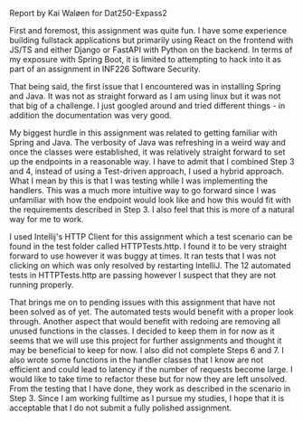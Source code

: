 Report by Kai Waløen for Dat250-Expass2

First and foremost, this assignment was quite fun. I have some experience building fullstack applications but primarily using 
React on the frontend with JS/TS and either Django or FastAPI with Python on the backend. In terms of my exposure with 
Spring Boot, it is limited to attempting to hack into it as part of an assignment in INF226 Software Security. 

That being said, the first issue that I encountered was in installing Spring and Java. It was not as straight forward as
I am using linux but it was not that big of a challenge. I just googled around and tried different things - in addition the 
documentation was very good. 

My biggest hurdle in this assignment was related to getting familiar with Spring and Java. The verbosity of Java was refreshing 
in a weird way and once the classes were established, it was relatively straight forward to set up the endpoints in a reasonable way.
I have to admit that I combined Step 3 and 4, instead of using a Test-driven approach, I used a hybrid approach. What I 
mean  by this is that I was testing while I was implementing the handlers. This was a much more intuitive way to go forward
since I was unfamiliar with how the endpoint would look like and how this would fit with the requirements described in 
Step 3. I also feel that this is more of a natural way for me to work. 

I used Intellij's HTTP Client for this assignment which a test scenario can be found in the test folder called HTTPTests.http.
I found it to be very straight forward to use however it was buggy at times. It ran tests that I was not clicking on which 
was only resolved by restarting IntelliJ. The 12 automated tests in HTTPTests.http are passing however I suspect that they
are not running properly. 

That brings me on to pending issues with this assignment that have not been solved as of yet. The automated tests would benefit
with a proper look through. Another aspect that would benefit with redoing are removing all unused functions in the classes. 
I decided to keep them in for now as it seems that we will use this project for further assignments and thought it may be
beneficial to keep for now. I also did not complete Steps 6 and 7. I also wrote some functions in the handler classes that 
I know are not efficient and could lead to latency if the number of requests become large. I would like to take time to 
refactor these but for now they are left unsolved. From the testing that I have done, they work as described in the scenario
in Step 3. Since I am working fulltime as I pursue my studies, I hope that it is acceptable that I do not submit a fully polished assignment. 
